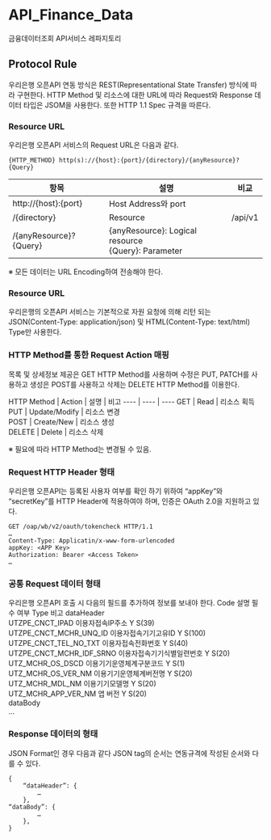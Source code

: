 # API_Finance_Data
금융데이터조회 API서비스 레파지토리





## Protocol Rule
우리은행 오픈API 연동 방식은 REST(Representational State Transfer) 방식에 따라 구현한다. HTTP Method 및 리소스에 대한 URL에 따라 Request와 Response 데이터 타입은 JSOM을 사용한다.
또한 HTTP 1.1 Spec 규격을 따른다.
### Resource URL
우리은행 오픈API 서비스의 Request URL은 다음과 같다.
```
{HTTP_METHOD} http(s)://{host}:{port}/{directory}/{anyResource}?{Query}
```

항목 | 설명 | 비교
---- | ---- | ----
http://{host}:{port} | Host Address와 port | 	
/{directory} | Resource | /api/v1
/{anyResource}?{Query} | {anyResource}: Logical resource <br> {Query}: Parameter | 

※ 모든 데이터는 URL Encoding하여 전송해야 한다.

### Resource URL
우리은행의 오픈API 서비스는 기본적으로 자원 요청에 의해 리턴 되는 JSON(Content-Type: application/json) 및 HTML(Content-Type: text/html) Type만 사용한다.

### HTTP Method를 통한 Request Action 매핑
목록 및 상세정보 제공은 GET HTTP Method를 사용하며 수정은 PUT, PATCH를 사용하고 생성은 POST를 사용하고 삭제는 DELETE HTTP Method를 이용한다.

HTTP Method | Action | 설명 | 비고
---- | ---- | ----
GET | Read | 리소스 획득	
PUT | Update/Modify | 리소스 변경	
POST | Create/New | 리소스 생성	
DELETE | Delete | 리소스 삭제	

※ 필요에 따라 HTTP Method는 변경될 수 있음.

### Request HTTP Header 형태
우리은행 오픈API는 등록된 사용자 여부를 확인 하기 위하여 “appKey”와 “secretKey”를 HTTP Header에 적용하여야 하며, 인증은 OAuth 2.0을 지원하고 있다.
```
GET /oap/wb/v2/oauth/tokencheck HTTP/1.1
…
Content-Type: Applicatin/x-www-form-urlencoded
appKey: <APP Key>
Authorization: Bearer <Access Token>
…
```

### 공통 Request 데이터 형태
우리은행 오픈API 호출 시 다음의 필드를 추가하여 정보를 보내야 한다.
Code	설명	필수
여부	Type	비고
dataHeader				
	UTZPE_CNCT_IPAD	이용자접속IP주소	Y	S(39)	
	UTZPE_CNCT_MCHR_UNQ_ID	이용자접속기기고유ID	Y	S(100)	
	UTZPE_CNCT_TEL_NO_TXT	이용자접속전화번호	Y	S(40)	
	UTZPE_CNCT_MCHR_IDF_SRNO	이용자접속기기식별일련번호	Y	S(20)	
	UTZ_MCHR_OS_DSCD	이용기기운영체계구분코드	Y	S(1)	
	UTZ_MCHR_OS_VER_NM	이용기기운영체계버전명	Y	S(20)	
	UTZ_MCHR_MDL_NM	이용기기모델명	Y	S(20)	
	UTZ_MCHR_APP_VER_NM	앱 버전	Y	S(20)	
dataBody				
	…				

### Response 데이터의 형태
JSON Format인 경우 다음과 같다 JSON tag의 순서는 연동규격에 작성된 순서와 다를 수 있다.
```
{
    “dataHeader”: {
        …
    },
“dataBody”: {
        …
    },
}
```






